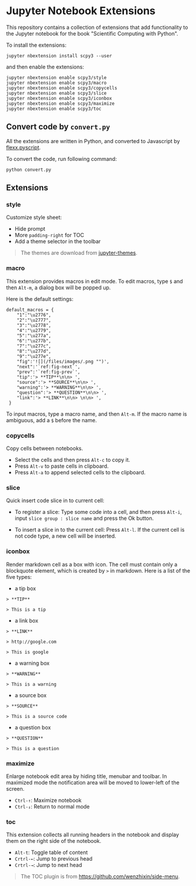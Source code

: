 # Jupyter Notebook Extensions

This repository contains a collection of extensions that add functionality to the Jupyter notebook for the book 
"Scientific Computing with Python".

To install the extensions:

```
jupyter nbextension install scpy3 --user
```

and then enable the extensions:

```
jupyter nbextension enable scpy3/style
jupyter nbextension enable scpy3/macro
jupyter nbextension enable scpy3/copycells
jupyter nbextension enable scpy3/slice
jupyter nbextension enable scpy3/iconbox
jupyter nbextension enable scpy3/maximize
jupyter nbextension enable scpy3/toc
```

## Convert code by `convert.py`

All the extensions are written in Python, and converted to Javascript by 
[flexx.pyscript](http://flexx.readthedocs.io/en/stable/pyscript/api.html).

To convert the code, run following command:

```
python convert.py
```
## Extensions

### style

Customize style sheet:

* Hide prompt
* More `padding-right` for TOC 
* Add a theme selector in the toolbar

> The themes are download from [jupyter-themes](https://github.com/dunovank/jupyter-themes).

### macro

This extension provides macros in edit mode. To edit macros, type `$` and then `Alt-m`, a dialog box will be popped up.

Here is the default settings:

```
default_macros = {
    "1":"\u2776",
    "2":"\u2777",
    "3":"\u2778",
    "4":"\u2779",
    "5":"\u277a",
    "6":"\u277b",
    "7":"\u277c",
    "8":"\u277d",
    "9":"\u277e",
    "fig":'![](/files/images/.png "")',
    "next":'`ref:fig-next`',
    "prev":'`ref:fig-prev`',
    "tip":'> **TIP**\n\n> ',
    "source":'> **SOURCE**\n\n> ',
    "warning":'> **WARNING**\n\n> ',
    "question":'> **QUESTION**\n\n> ',
    "link":'> **LINK**\n\n> \n\n> ',        
 }

```

To input macros, type a macro name, and then `Alt-m`. If the macro name is ambiguous, add a `$` before the name.


### copycells

Copy cells between notebooks. 

* Select the cells and then press `Alt-c` to copy it. 
* Press `Alt-v` to paste cells in clipboard. 
* Press `Alt-a` to append selected cells to the clipboard.

### slice

Quick insert code slice in to current cell:

* To register a slice: Type some code into a cell, and then press `Alt-i`, input `slice group : slice name` and press the Ok button.

* To insert a slice in to the current cell: Press `Alt-l`. If the current cell is not code type, a new cell will be inserted.

### iconbox

Render markdown cell as a box with icon. The cell must contain only a blockquote element, which is created by `>` in markdown. Here is a list of the five types:

* a tip box

```
> **TIP**

> This is a tip
```

* a link box

```
> **LINK**

> http://google.com

> This is google
```

* a warning box

```
> **WARNING**

> This is a warning
```

* a source box

```
> **SOURCE**

> This is a source code
```
* a question box

```
> **QUESTION**

> This is a question
```

### maximize

Enlarge notebook edit area by hiding title, menubar and toolbar. In maximized mode the notification area will be moved to lower-left of the screen.

* `Ctrl-↑`: Maximize notebook
* `Ctrl-↓`: Return to normal mode 

### toc

This extension collects all running headers in the notebook and display them on the right side of the notebook.

* `Alt-t`: Toggle table of content
* `Crtrl-←`: Jump to previous head
* `Crtrl-→`: Jump to next head

> The TOC plugin is from https://github.com/wenzhixin/side-menu.
